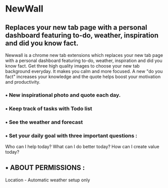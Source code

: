 <!--
/*! NewWall  - Readme.md
Copyright (c) 2020 AmMedia. All rights reserved.

All portions of this file are the confidential and proprietary
intellectual property of AmMedia - NewWall.

created by : Abhijeet mallick
Email : abhijeetmallick29@gmail.com
*/
-->

# NewWall

## Replaces your new tab page with a personal dashboard featuring to-do, weather, inspiration and did you know fact.

Newwall is a chrome new tab extensions which replaces your new tab page with a personal dashboard featuring to-do, weather, inspiration and did you know fact. Get three high quality images to choose your new tab background everyday. It makes you calm and more focused. A new "do you fact" increases your knowledge and the quote helps boost your motivation and productivity.

### • New inspirational photo and quote each day.

### • Keep track of tasks with Todo list

### • See the weather and forecast

### • Set your daily goal with three important questions :

Who can I help today?
What can I do better today?
How can I create value today?

## • ABOUT PERMISSIONS :

Location - Automatic weather setup only
